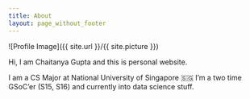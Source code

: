 ```yaml
---
title: About
layout: page_without_footer
---
```

![Profile Image]({{ site.url }}/{{ site.picture }})

<p>

Hi, I am Chaitanya Gupta and this is personal website.

I am a CS Major at National University of Singapore 🇸🇬
I’m a two time GSoC’er (S15, S16) and currently into data science stuff.

</p>

<!-- <h2>Skills</h2>

<ul class="skill-list">
	<li>Python</li>
	<li>MySQL</li>
	<li>Git</li>
	<li>HTML</li>
	<li>CSS</li>
	<li>Javascript</li>
</ul>

<h2>Projects</h2>

<ul>
	<li><a href="https://github.com/">Lorem Lorem</a></li>
	<li><a href="https://github.com/">Ipsum Dolor</a></li>
	<li><a href="https://github.com/">Dolor Lorem</a></li>
</ul>
 -->